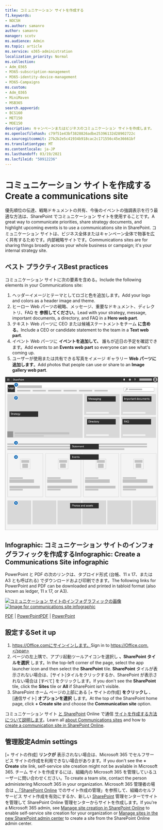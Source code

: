 ```yaml
---
title: コミュニケーション サイトを作成する
f1.keywords:
- NOCSH
ms.author: samanro
author: samanro
manager: scotv
ms.audience: Admin
ms.topic: article
ms.service: o365-administration
localization_priority: Normal
ms.collection:
- Adm_O365
- M365-subscription-management
- M365-identity-device-management
- M365-Campaigns
ms.custom:
- Adm_O365
- MiniMaven
- MSB365
search.appverid:
- BCS160
- MET150
- MOE150
description: キャンペーンまたはビジネスのコミュニケーション サイトを作成します。
ms.openlocfilehash: c79f51e43bf3828826adbe25396132d28902722c
ms.sourcegitcommit: 27b2b2e5c41934b918cac2c171556c45e36661bf
ms.translationtype: MT
ms.contentlocale: ja-JP
ms.lasthandoff: 03/19/2021
ms.locfileid: "50912236"
---
```

# <a name="create-a-communications-site"></a><span data-ttu-id="1f5c6-103">コミュニケーション サイトを作成する</span><span class="sxs-lookup"><span data-stu-id="1f5c6-103">Create a communications site</span></span>

<span data-ttu-id="1f5c6-104">優先順位の伝達、戦略ドキュメントの共有、今後のイベントの強調表示を行う最適な方法は、SharePoint でコミュニケーション サイトを使用することです。</span><span class="sxs-lookup"><span data-stu-id="1f5c6-104">A great way to communicate priorities, share strategy documents, and highlight upcoming events is to use a communications site in SharePoint.</span></span> <span data-ttu-id="1f5c6-105">コミュニケーション サイトは、ビジネス全体またはキャンペーン全体で物事を広く共有するためです。内部戦略サイトです。</span><span class="sxs-lookup"><span data-stu-id="1f5c6-105">Communications sites are for sharing things broadly across your whole business or campaign; it's your internal strategy site.</span></span>

## <a name="best-practices"></a><span data-ttu-id="1f5c6-106">ベスト プラクティス</span><span class="sxs-lookup"><span data-stu-id="1f5c6-106">Best practices</span></span>

<span data-ttu-id="1f5c6-107">コミュニケーション サイトに次の要素を含める。</span><span class="sxs-lookup"><span data-stu-id="1f5c6-107">Include the following elements in your Communications site:</span></span>

1. <span data-ttu-id="1f5c6-108">ヘッダーイメージとテーマとしてロゴと色を追加します。</span><span class="sxs-lookup"><span data-stu-id="1f5c6-108">Add your logo and colors as a header image and theme.</span></span>
2. <span data-ttu-id="1f5c6-109">ヒーロー Web パーツの戦略、メッセージ、重要なドキュメント、ディレクトリ、FAQ を **参照してください**。</span><span class="sxs-lookup"><span data-stu-id="1f5c6-109">Lead with your strategy, message, important documents, a directory, and FAQ in a **Hero web part**.</span></span>
3. <span data-ttu-id="1f5c6-110">テキスト Web パーツに CEO または候補ステートメントをチーム **に含める**。</span><span class="sxs-lookup"><span data-stu-id="1f5c6-110">Include a CEO or candidate statement to the team in a **Text web part**.</span></span>
4. <span data-ttu-id="1f5c6-111">イベント Web パーツに **イベントを追加して、** 誰もが近日の予定を確認できます。</span><span class="sxs-lookup"><span data-stu-id="1f5c6-111">Add events to an **Events web part** so everyone can see what's coming up.</span></span>
5. <span data-ttu-id="1f5c6-112">ユーザーが使用または共有できる写真をイメージ ギャラリー **Web パーツに追加します**。</span><span class="sxs-lookup"><span data-stu-id="1f5c6-112">Add photos that people can use or share to an **Image gallery web part**.</span></span>

![キャンペーンで必要な共通要素用のスペースを含む SharePoint Communications ページの図](../media/m365-democracy-comms-site.png)

## <a name="infographic-create-a-communications-site-infographic"></a><span data-ttu-id="1f5c6-114">Infographic: コミュニケーション サイトのインフォグラフィックを作成する</span><span class="sxs-lookup"><span data-stu-id="1f5c6-114">Infographic: Create a Communications Site infographic</span></span>

<span data-ttu-id="1f5c6-115">PowerPoint と PDF の次のリンクは、タブロイド形式 (台帳、11 x 17、または A3 とも呼ばれる) でダウンロードおよび印刷できます。</span><span class="sxs-lookup"><span data-stu-id="1f5c6-115">The following links for PowerPoint and PDF can be downloaded and printed in tabloid format (also known as ledger, 11 x 17, or A3).</span></span>

<span data-ttu-id="1f5c6-116">[![コミュニケーション サイトのインフォグラフィックの画像](../media/M365-Campaigns-CreateCommunicationSite-358-201.png)](downloads/M365CampaignsCreateCommunicationSite.pdf)</span><span class="sxs-lookup"><span data-stu-id="1f5c6-116">[![Image for communications site infographic](../media/M365-Campaigns-CreateCommunicationSite-358-201.png)](downloads/M365CampaignsCreateCommunicationSite.pdf)</span></span>

<span data-ttu-id="1f5c6-117">[PDF](downloads/M365CampaignsCreateCommunicationSite.pdf)  | [PowerPoint](downloads/M365CampaignsCreateCommunicationSite.pptx)</span><span class="sxs-lookup"><span data-stu-id="1f5c6-117">[PDF](downloads/M365CampaignsCreateCommunicationSite.pdf) | [PowerPoint](downloads/M365CampaignsCreateCommunicationSite.pptx)</span></span>

## <a name="set-it-up"></a><span data-ttu-id="1f5c6-118">設定する</span><span class="sxs-lookup"><span data-stu-id="1f5c6-118">Set it up</span></span>

1. <span data-ttu-id="1f5c6-119"> https://Office.comにサインインします。</span><span class="sxs-lookup"><span data-stu-id="1f5c6-119">Sign in to https://Office.com.</span></span>
2. <span data-ttu-id="1f5c6-120">ページの左上隅で、アプリ起動ツールアイコンを選択し **、SharePoint タイルを選択** します。</span><span class="sxs-lookup"><span data-stu-id="1f5c6-120">In the top-left corner of the page, select the app launcher icon and then select the **SharePoint** tile.</span></span> <span data-ttu-id="1f5c6-121">**SharePoint** タイルが表示されない場合は、[サイト]タイルをクリックするか、SharePoint が表示されない場合は [すべて] をクリックします。</span><span class="sxs-lookup"><span data-stu-id="1f5c6-121">If you don't see the **SharePoint** tile, click the **Sites** tile or **All** if SharePoint isn't visible.</span></span>
3. <span data-ttu-id="1f5c6-122">SharePoint ホーム ページの上部にある [+ サイトの作成] **をクリックし** 、[通信サイト] **オプションを選択** します。</span><span class="sxs-lookup"><span data-stu-id="1f5c6-122">At the top of the SharePoint home page, click **+ Create site** and choose the **Communication site** option.</span></span>

<span data-ttu-id="1f5c6-123">コミュニケーション サイト [と SharePoint](https://support.office.com/article/What-is-a-SharePoint-communication-site-94A33429-E580-45C3-A090-5512A8070732) Online で通信 [サイトを作成する方法について説明します](https://support.microsoft.com/en-us/office/create-a-communication-site-in-sharepoint-online-7fb44b20-a72f-4d2c-9173-fc8f59ba50eb)。</span><span class="sxs-lookup"><span data-stu-id="1f5c6-123">Learn all [about Communications sites](https://support.office.com/article/What-is-a-SharePoint-communication-site-94A33429-E580-45C3-A090-5512A8070732) and how to [create a communication site in SharePoint Online](https://support.microsoft.com/en-us/office/create-a-communication-site-in-sharepoint-online-7fb44b20-a72f-4d2c-9173-fc8f59ba50eb).</span></span>

## <a name="admin-settings"></a><span data-ttu-id="1f5c6-124">管理設定</span><span class="sxs-lookup"><span data-stu-id="1f5c6-124">Admin settings</span></span>

<span data-ttu-id="1f5c6-125">[+ サイトの作成] **リンクが** 表示されない場合は、Microsoft 365 でセルフサービス サイトの作成を利用できない場合があります。</span><span class="sxs-lookup"><span data-stu-id="1f5c6-125">If you don't see the **+ Create** site link, self-service site creation might not be available in Microsoft 365.</span></span> <span data-ttu-id="1f5c6-126">チーム サイトを作成するには、組織内の Microsoft 365 を管理しているユーザーに問い合わせください。</span><span class="sxs-lookup"><span data-stu-id="1f5c6-126">To create a team site, contact the person administering Microsoft 365 in your organization.</span></span> <span data-ttu-id="1f5c6-127">Microsoft 365 管理者の場合は [、「SharePoint Online](/sharepoint/manage-site-creation) でのサイト作成の管理」を参照して、組織のセルフサービス サイト作成を有効にするか、新しい [SharePoint](/sharepoint/manage-sites-in-new-admin-center) 管理センターでサイトを管理して SharePoint Online 管理センターからサイトを作成します。</span><span class="sxs-lookup"><span data-stu-id="1f5c6-127">If you're a Microsoft 365 admin, see [Manage site creation in SharePoint Online](/sharepoint/manage-site-creation) to enable self-service site creation for your organization or [Manage sites in the new SharePoint admin center](/sharepoint/manage-sites-in-new-admin-center) to create a site from the SharePoint Online admin center.</span></span>